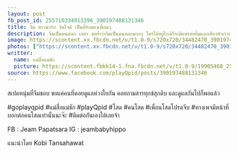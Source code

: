 ```yaml
---
layout: post
fb_post_id: 255710334913396_390197488131346
title: จีม สาวน่ารัก จิตใจดี เป็นที่รักของเพื่อนๆ
description: จีมเป็นคนตลก เฮฮา ขอย้ำว่าจีมเป็นคนตลกมากๆ ใครได้อยู่ใกล้ก็จะมีแต่รอยยิ้มและเสียงหัวเราะ จีมเป็นคนรักเพื่อนมาก เป็นคนถึงไหนถึงกัน ถ้าเพื่อนมีปัญหา จีมคือคนแรกที่เปิดก่อนเลย ไม่ว่าจะหน้าอินทร์หรือหน้าพรหมจีมไม่สนใจขอแค่เป็นเพื่อนจีม ถ้าใครได้จีมเป็นแฟนเอาเป็นว่า แคล้วคลาด รอด ปลอดภัย แน่นอน 100% จีมรู้จักคนเยอะ เพราะคนรักจีมเยอะ ปัจจุบันจีมทำงานเป็น AR ดูแลศิลปินหลายคน จีมอาจจะเป็นที่รู้จักในวงกว้าง แต่จีมเป็นคนธรรมดาๆ ใส่กางเกงยีนส์ เสื้อยืด เดินตลาดทั่วไป จีมชอบเที่ยว เพื่อนว่าไงว่าตามกัน จีมเป็น entertainer อันดับหนึ่ง  จีมสามารถเต้นบีบอยได้ เต้นได้ทุกศาสตร์ ทุกแขนง
image: https://scontent.xx.fbcdn.net/v/t1.0-9/s720x720/34482470_390197464798015_7542151352768528384_n.jpg?_nc_cat=0&oh=11f878d5bc08b6b97367bbdc28df73bc&oe=5BBC703B
photos: ["https://scontent.xx.fbcdn.net/v/t1.0-9/s720x720/34482470_390197464798015_7542151352768528384_n.jpg?_nc_cat=0&oh=11f878d5bc08b6b97367bbdc28df73bc&oe=5BBC703B", "https://scontent.xx.fbcdn.net/v/t1.0-9/s720x720/34669122_390197381464690_6010783864346116096_n.jpg?_nc_cat=0&oh=1f019df98d5e52728b9eec3eb35a82e3&oe=5BB5364B", "https://scontent.xx.fbcdn.net/v/t1.0-9/s720x720/34500184_390197394798022_7367676810403774464_n.jpg?_nc_cat=0&oh=5794d7db0d20a75ef059880442777836&oe=5BB0558F", "https://scontent.xx.fbcdn.net/v/t1.0-9/p720x720/34722890_390197411464687_9072607711123734528_n.jpg?_nc_cat=0&oh=c3f3bf9eb85f3f7af72d6941928bebf5&oe=5BC49E81"]
writter:
  name: แม่สื่อแม่ชัก
  picture: https://scontent.fbkk14-1.fna.fbcdn.net/v/t1.0-9/19905468_257990828018680_1300189550768818950_n.jpg?_nc_cat=0&_nc_eui2=AeEZYdQgaOxgXIKmVEoEITEVBssDPkrxbmLUT6aK5DSeA8Y-1PYGOZTFL0FWfIR0hQ5cHihf4g7Ra5vQGBfYiPRSpt5ItSofRQ7xR_A0K2VyyQ&oh=d4afec3688711fd3918544327ed0196f&oe=5B8BFCF9
source: https://www.facebook.com/playQpid/posts/390197488131346
---
```

สเปคหนุ่มที่จีมชอบ ขอแค่คนที่คอยดูแลห่วงใยกัน คอยถามสารทุกข์สุกดิบ และดูแลกันไปก็พอแล้ว

#goplayqpid #แม่สื่อแม่ชัก #playQpid #โสด #คนโสด #เพื่อนโสดโปรดจีบ #ทางเพจมีหน้าที่บอกต่อคนโสดเท่านั้นนะจ๊ะ #ติดต่อกันเองได้เลยจ้า

FB : Jeam Papatsara
IG : jeambabyhippo

แนะนำโดย Kobi Tansahawat
